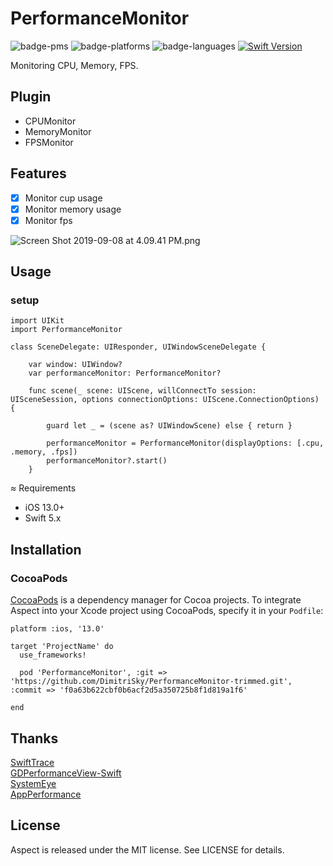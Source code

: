 # PerformanceMonitor

![badge-pms](https://img.shields.io/badge/languages-Swift|ObjC-orange.svg)
![badge-platforms](https://img.shields.io/cocoapods/p/RCBacktrace.svg?style=flat)
![badge-languages](https://img.shields.io/badge/supports-Carthage|CocoaPods-green.svg)
[![Swift Version](https://img.shields.io/badge/Swift-5.0.x-F16D39.svg?style=flat)](https://developer.apple.com/swift)

Monitoring CPU, Memory, FPS.

## Plugin
* CPUMonitor
* MemoryMonitor
* FPSMonitor

## Features

- [x] Monitor cup usage
- [x] Monitor memory usage
- [x] Monitor fps

![Screen Shot 2019-09-08 at 4.09.41 PM.png](https://upload-images.jianshu.io/upload_images/2086987-4fec99a35eac32c5.png?imageMogr2/auto-orient/strip%7CimageView2/2/w/1240)

## Usage

### setup

```
import UIKit
import PerformanceMonitor

class SceneDelegate: UIResponder, UIWindowSceneDelegate {

    var window: UIWindow?
    var performanceMonitor: PerformanceMonitor?

    func scene(_ scene: UIScene, willConnectTo session: UISceneSession, options connectionOptions: UIScene.ConnectionOptions) {
        
        guard let _ = (scene as? UIWindowScene) else { return }
        
        performanceMonitor = PerformanceMonitor(displayOptions: [.cpu, .memory, .fps])
        performanceMonitor?.start()
    }
```



≈ Requirements

- iOS 13.0+
- Swift 5.x

## Installation

### CocoaPods
[CocoaPods](https://cocoapods.org) is a dependency manager for Cocoa projects. To integrate Aspect into your Xcode project using CocoaPods, specify it in your `Podfile`:

```
platform :ios, '13.0'

target 'ProjectName' do
  use_frameworks!

  pod 'PerformanceMonitor', :git => 'https://github.com/DimitriSky/PerformanceMonitor-trimmed.git', :commit => 'f0a63b622cbf0b6acf2d5a350725b8f1d819a1f6'

end
```

## Thanks

[SwiftTrace](https://github.com/johnno1962/SwiftTrace)  
[GDPerformanceView-Swift](https://github.com/dani-gavrilov/GDPerformanceView-Swift)  
[SystemEye](https://github.com/zixun/SystemEye)  
[AppPerformance](https://github.com/SilongLi/AppPerformance)  

## License

Aspect is released under the MIT license. See LICENSE for details.
